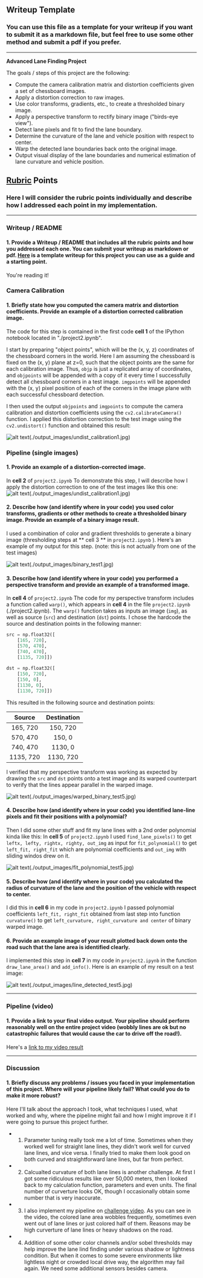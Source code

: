## Writeup Template

### You can use this file as a template for your writeup if you want to submit it as a markdown file, but feel free to use some other method and submit a pdf if you prefer.

---

**Advanced Lane Finding Project**

The goals / steps of this project are the following:

* Compute the camera calibration matrix and distortion coefficients given a set of chessboard images.
* Apply a distortion correction to raw images.
* Use color transforms, gradients, etc., to create a thresholded binary image.
* Apply a perspective transform to rectify binary image ("birds-eye view").
* Detect lane pixels and fit to find the lane boundary.
* Determine the curvature of the lane and vehicle position with respect to center.
* Warp the detected lane boundaries back onto the original image.
* Output visual display of the lane boundaries and numerical estimation of lane curvature and vehicle position.

[//]: # (Image References)

[image1]: ./examples/undistort_output.png "Undistorted"
[image2]: ./test_images/test1.jpg "Road Transformed"
[image3]: ./examples/binary_combo_example.jpg "Binary Example"
[image4]: ./examples/warped_straight_lines.jpg "Warp Example"
[image5]: ./examples/color_fit_lines.jpg "Fit Visual"
[image6]: ./examples/example_output.jpg "Output"
[video1]: ./project_video.mp4 "Video"

## [Rubric](https://review.udacity.com/#!/rubrics/571/view) Points

### Here I will consider the rubric points individually and describe how I addressed each point in my implementation.  

---

### Writeup / README

#### 1. Provide a Writeup / README that includes all the rubric points and how you addressed each one.  You can submit your writeup as markdown or pdf.  [Here](https://github.com/udacity/CarND-Advanced-Lane-Lines/blob/master/writeup_template.md) is a template writeup for this project you can use as a guide and a starting point.  

You're reading it!

### Camera Calibration

#### 1. Briefly state how you computed the camera matrix and distortion coefficients. Provide an example of a distortion corrected calibration image.

The code for this step is contained in the first code **cell 1** of the IPython notebook located in "./project2.ipynb".

I start by preparing "object points", which will be the (x, y, z) coordinates of the chessboard corners in the world. Here I am assuming the chessboard is fixed on the (x, y) plane at z=0, such that the object points are the same for each calibration image.  Thus, `objp` is just a replicated array of coordinates, and `objpoints` will be appended with a copy of it every time I successfully detect all chessboard corners in a test image.  `imgpoints` will be appended with the (x, y) pixel position of each of the corners in the image plane with each successful chessboard detection.  

I then used the output `objpoints` and `imgpoints` to compute the camera calibration and distortion coefficients using the `cv2.calibrateCamera()` function.  I applied this distortion correction to the test image using the `cv2.undistort()` function and obtained this result: 

![alt text][image1](./output_images/undist_calibration1.jpg)

### Pipeline (single images)

#### 1. Provide an example of a distortion-corrected image.
In **cell 2** of `project2.ipynb`
To demonstrate this step, I will describe how I apply the distortion correction to one of the test images like this one:
![alt text][image2](./output_images/undist_calibration1.jpg)

#### 2. Describe how (and identify where in your code) you used color transforms, gradients or other methods to create a thresholded binary image.  Provide an example of a binary image result.

I used a combination of color and gradient thresholds to generate a binary image (thresholding steps at ** cell 3 ** in `project2.ipynb` ).  Here's an example of my output for this step.  (note: this is not actually from one of the test images)

![alt text][image3](./output_images/binary_test1.jpg)

#### 3. Describe how (and identify where in your code) you performed a perspective transform and provide an example of a transformed image.
In **cell 4** of `project2.ipynb`
The code for my perspective transform includes a function called `warp()`, which appears in **cell 4** in the file `project2.ipynb` (./project2.ipynb).  The `warp()` function takes as inputs an image (`img`), as well as source (`src`) and destination (`dst`) points.  I chose the hardcode the source and destination points in the following manner:

```python
src = np.float32([
    [165, 720],
    [570, 470],
    [740, 470],
    [1135, 720]])
    
dst = np.float32([
    [150, 720], 
    [150, 0],                         
    [1130, 0],            
    [1130, 720]])
```

This resulted in the following source and destination points:

| Source        | Destination   | 
|:-------------:|:-------------:| 
| 165, 720      | 150, 720      | 
| 570, 470      | 150, 0          |
| 740, 470      | 1130, 0        |
| 1135, 720    | 1130, 720    |

I verified that my perspective transform was working as expected by drawing the `src` and `dst` points onto a test image and its warped counterpart to verify that the lines appear parallel in the warped image.

![alt text][image4](./output_images/warped_binary_test5.jpg)

#### 4. Describe how (and identify where in your code) you identified lane-line pixels and fit their positions with a polynomial?

Then I did some other stuff and fit my lane lines with a 2nd order polynomial kinda like this:
In **cell 5** of `project2.ipynb`
I used `find_lane_pixels()`  to get `leftx, lefty, rightx, righty, out_img` as input for `fit_polynomial()`  to get `left_fit, right_fit`  which are polynomial coefficients and `out_img` with sliding windos drew on it.

![alt text][image5](./output_images/fit_polynomial_test5.jpg)

#### 5. Describe how (and identify where in your code) you calculated the radius of curvature of the lane and the position of the vehicle with respect to center.

I did this in **cell 6** in my code in `project2.ipynb`
I passed polynomial coefficients `left_fit, right_fit`  obtained from last step into function `curvature()`  to get `left_curvature, right_curvature and center` of binary warped image.


#### 6. Provide an example image of your result plotted back down onto the road such that the lane area is identified clearly.

I implemented this step in **cell 7** in my code in `project2.ipynb` in the function `draw_lane_area()`  and `add_info()`.  Here is an example of my result on a test image:

![alt text][image6](./output_images/line_detected_test5.jpg)

---

### Pipeline (video)

#### 1. Provide a link to your final video output.  Your pipeline should perform reasonably well on the entire project video (wobbly lines are ok but no catastrophic failures that would cause the car to drive off the road!).

Here's a [link to my video result](./project_video_output.mp4)

---

### Discussion

#### 1. Briefly discuss any problems / issues you faced in your implementation of this project.  Where will your pipeline likely fail?  What could you do to make it more robust?

Here I'll talk about the approach I took, what techniques I used, what worked and why, where the pipeline might fail and how I might improve it if I were going to pursue this project further. 
* 1. Parameter tuning really took me a lot of time. Sometimes when they worked well for straight lane lines, they didn't work well for curved lane lines, and vice versa. I finally tried to make them look good on both curved and straightforward lane lines, but far from perfect.
* 2. Calcualted curvature of both lane lines is another challenge. At first I got some ridiculous results like over 50,000 meters, then I looked back to my calculation function, parameters and even units. The final number of curverture looks OK, though I occasionally obtain some number that is very inaccurate.
* 3. I also implement my pipeline on [challenge video](./challenge_video_output.mp4). As you can see in the video, the colored lane area wobbles frequently, sometimes even went out of lane lines or just colored half of them. Reasons may be high curverture of lane lines or heavy shadows on the road.
* 4. Addition of some other color channels and/or sobel thresholds may help improve the lane lind finding under various shadow or lightness condition. But when it comes to some severe environments like lightless night or crowded local drive way, the algorithm may fail again. We need some additional sensors besides camera.
